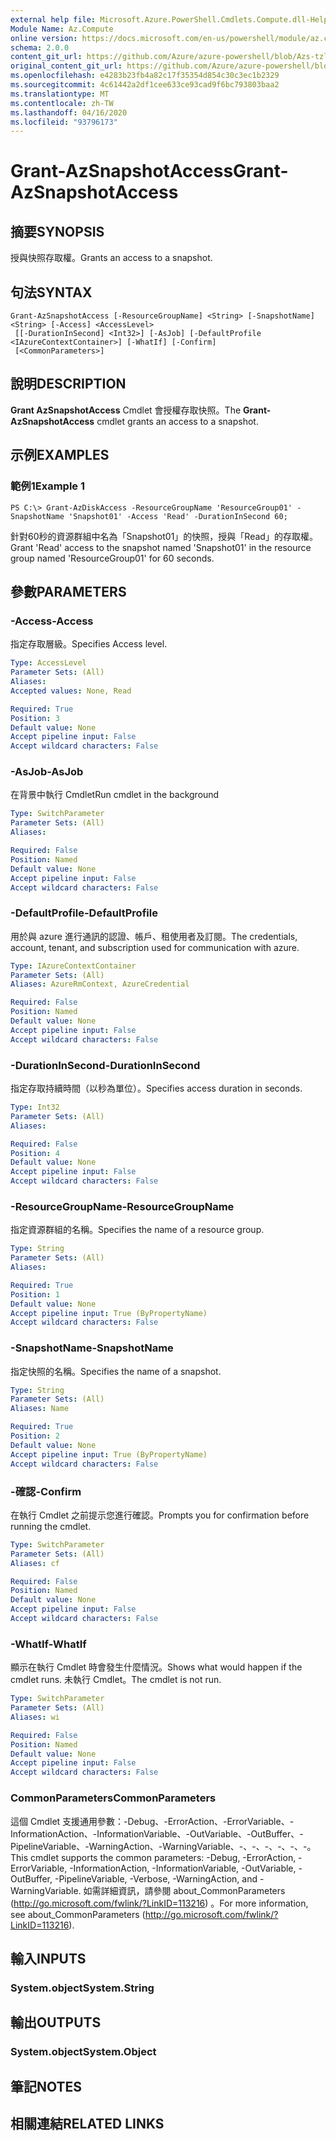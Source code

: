 ```yaml
---
external help file: Microsoft.Azure.PowerShell.Cmdlets.Compute.dll-Help-Help.xml
Module Name: Az.Compute
online version: https://docs.microsoft.com/en-us/powershell/module/az.compute/grant-azsnapshotaccess
schema: 2.0.0
content_git_url: https://github.com/Azure/azure-powershell/blob/Azs-tzl/src/Compute/Compute/help/Grant-AzSnapshotAccess.md
original_content_git_url: https://github.com/Azure/azure-powershell/blob/Azs-tzl/src/Compute/Compute/help/Grant-AzSnapshotAccess.md
ms.openlocfilehash: e4283b23fb4a82c17f35354d854c30c3ec1b2329
ms.sourcegitcommit: 4c61442a2df1cee633ce93cad9f6bc793803baa2
ms.translationtype: MT
ms.contentlocale: zh-TW
ms.lasthandoff: 04/16/2020
ms.locfileid: "93796173"
---
```

# <span data-ttu-id="e43f2-101">Grant-AzSnapshotAccess</span><span class="sxs-lookup"><span data-stu-id="e43f2-101">Grant-AzSnapshotAccess</span></span>

## <span data-ttu-id="e43f2-102">摘要</span><span class="sxs-lookup"><span data-stu-id="e43f2-102">SYNOPSIS</span></span>
<span data-ttu-id="e43f2-103">授與快照存取權。</span><span class="sxs-lookup"><span data-stu-id="e43f2-103">Grants an access to a snapshot.</span></span>

## <span data-ttu-id="e43f2-104">句法</span><span class="sxs-lookup"><span data-stu-id="e43f2-104">SYNTAX</span></span>

```
Grant-AzSnapshotAccess [-ResourceGroupName] <String> [-SnapshotName] <String> [-Access] <AccessLevel>
 [[-DurationInSecond] <Int32>] [-AsJob] [-DefaultProfile <IAzureContextContainer>] [-WhatIf] [-Confirm]
 [<CommonParameters>]
```

## <span data-ttu-id="e43f2-105">說明</span><span class="sxs-lookup"><span data-stu-id="e43f2-105">DESCRIPTION</span></span>
<span data-ttu-id="e43f2-106">**Grant AzSnapshotAccess** Cmdlet 會授權存取快照。</span><span class="sxs-lookup"><span data-stu-id="e43f2-106">The **Grant-AzSnapshotAccess** cmdlet grants an access to a snapshot.</span></span>

## <span data-ttu-id="e43f2-107">示例</span><span class="sxs-lookup"><span data-stu-id="e43f2-107">EXAMPLES</span></span>

### <span data-ttu-id="e43f2-108">範例1</span><span class="sxs-lookup"><span data-stu-id="e43f2-108">Example 1</span></span>
```
PS C:\> Grant-AzDiskAccess -ResourceGroupName 'ResourceGroup01' -SnapshotName 'Snapshot01' -Access 'Read' -DurationInSecond 60;
```

<span data-ttu-id="e43f2-109">針對60秒的資源群組中名為「Snapshot01」的快照，授與「Read」的存取權。</span><span class="sxs-lookup"><span data-stu-id="e43f2-109">Grant 'Read' access to the snapshot named 'Snapshot01' in the resource group named 'ResourceGroup01' for 60 seconds.</span></span>

## <span data-ttu-id="e43f2-110">參數</span><span class="sxs-lookup"><span data-stu-id="e43f2-110">PARAMETERS</span></span>

### <span data-ttu-id="e43f2-111">-Access</span><span class="sxs-lookup"><span data-stu-id="e43f2-111">-Access</span></span>
<span data-ttu-id="e43f2-112">指定存取層級。</span><span class="sxs-lookup"><span data-stu-id="e43f2-112">Specifies Access level.</span></span>

```yaml
Type: AccessLevel
Parameter Sets: (All)
Aliases: 
Accepted values: None, Read

Required: True
Position: 3
Default value: None
Accept pipeline input: False
Accept wildcard characters: False
```

### <span data-ttu-id="e43f2-113">-AsJob</span><span class="sxs-lookup"><span data-stu-id="e43f2-113">-AsJob</span></span>
<span data-ttu-id="e43f2-114">在背景中執行 Cmdlet</span><span class="sxs-lookup"><span data-stu-id="e43f2-114">Run cmdlet in the background</span></span>

```yaml
Type: SwitchParameter
Parameter Sets: (All)
Aliases: 

Required: False
Position: Named
Default value: None
Accept pipeline input: False
Accept wildcard characters: False
```

### <span data-ttu-id="e43f2-115">-DefaultProfile</span><span class="sxs-lookup"><span data-stu-id="e43f2-115">-DefaultProfile</span></span>
<span data-ttu-id="e43f2-116">用於與 azure 進行通訊的認證、帳戶、租使用者及訂閱。</span><span class="sxs-lookup"><span data-stu-id="e43f2-116">The credentials, account, tenant, and subscription used for communication with azure.</span></span>

```yaml
Type: IAzureContextContainer
Parameter Sets: (All)
Aliases: AzureRmContext, AzureCredential

Required: False
Position: Named
Default value: None
Accept pipeline input: False
Accept wildcard characters: False
```

### <span data-ttu-id="e43f2-117">-DurationInSecond</span><span class="sxs-lookup"><span data-stu-id="e43f2-117">-DurationInSecond</span></span>
<span data-ttu-id="e43f2-118">指定存取持續時間（以秒為單位）。</span><span class="sxs-lookup"><span data-stu-id="e43f2-118">Specifies access duration in seconds.</span></span>

```yaml
Type: Int32
Parameter Sets: (All)
Aliases: 

Required: False
Position: 4
Default value: None
Accept pipeline input: False
Accept wildcard characters: False
```

### <span data-ttu-id="e43f2-119">-ResourceGroupName</span><span class="sxs-lookup"><span data-stu-id="e43f2-119">-ResourceGroupName</span></span>
<span data-ttu-id="e43f2-120">指定資源群組的名稱。</span><span class="sxs-lookup"><span data-stu-id="e43f2-120">Specifies the name of a resource group.</span></span>

```yaml
Type: String
Parameter Sets: (All)
Aliases: 

Required: True
Position: 1
Default value: None
Accept pipeline input: True (ByPropertyName)
Accept wildcard characters: False
```

### <span data-ttu-id="e43f2-121">-SnapshotName</span><span class="sxs-lookup"><span data-stu-id="e43f2-121">-SnapshotName</span></span>
<span data-ttu-id="e43f2-122">指定快照的名稱。</span><span class="sxs-lookup"><span data-stu-id="e43f2-122">Specifies the name of a snapshot.</span></span>

```yaml
Type: String
Parameter Sets: (All)
Aliases: Name

Required: True
Position: 2
Default value: None
Accept pipeline input: True (ByPropertyName)
Accept wildcard characters: False
```

### <span data-ttu-id="e43f2-123">-確認</span><span class="sxs-lookup"><span data-stu-id="e43f2-123">-Confirm</span></span>
<span data-ttu-id="e43f2-124">在執行 Cmdlet 之前提示您進行確認。</span><span class="sxs-lookup"><span data-stu-id="e43f2-124">Prompts you for confirmation before running the cmdlet.</span></span>

```yaml
Type: SwitchParameter
Parameter Sets: (All)
Aliases: cf

Required: False
Position: Named
Default value: None
Accept pipeline input: False
Accept wildcard characters: False
```

### <span data-ttu-id="e43f2-125">-WhatIf</span><span class="sxs-lookup"><span data-stu-id="e43f2-125">-WhatIf</span></span>
<span data-ttu-id="e43f2-126">顯示在執行 Cmdlet 時會發生什麼情況。</span><span class="sxs-lookup"><span data-stu-id="e43f2-126">Shows what would happen if the cmdlet runs.</span></span> <span data-ttu-id="e43f2-127">未執行 Cmdlet。</span><span class="sxs-lookup"><span data-stu-id="e43f2-127">The cmdlet is not run.</span></span>

```yaml
Type: SwitchParameter
Parameter Sets: (All)
Aliases: wi

Required: False
Position: Named
Default value: None
Accept pipeline input: False
Accept wildcard characters: False
```

### <span data-ttu-id="e43f2-128">CommonParameters</span><span class="sxs-lookup"><span data-stu-id="e43f2-128">CommonParameters</span></span>
<span data-ttu-id="e43f2-129">這個 Cmdlet 支援通用參數：-Debug、-ErrorAction、-ErrorVariable、-InformationAction、-InformationVariable、-OutVariable、-OutBuffer、-PipelineVariable、-WarningAction、-WarningVariable、-、-、-、-、-、-。</span><span class="sxs-lookup"><span data-stu-id="e43f2-129">This cmdlet supports the common parameters: -Debug, -ErrorAction, -ErrorVariable, -InformationAction, -InformationVariable, -OutVariable, -OutBuffer, -PipelineVariable, -Verbose, -WarningAction, and -WarningVariable.</span></span> <span data-ttu-id="e43f2-130">如需詳細資訊，請參閱 about_CommonParameters (http://go.microsoft.com/fwlink/?LinkID=113216) 。</span><span class="sxs-lookup"><span data-stu-id="e43f2-130">For more information, see about_CommonParameters (http://go.microsoft.com/fwlink/?LinkID=113216).</span></span>

## <span data-ttu-id="e43f2-131">輸入</span><span class="sxs-lookup"><span data-stu-id="e43f2-131">INPUTS</span></span>

### <span data-ttu-id="e43f2-132">System.object</span><span class="sxs-lookup"><span data-stu-id="e43f2-132">System.String</span></span>

## <span data-ttu-id="e43f2-133">輸出</span><span class="sxs-lookup"><span data-stu-id="e43f2-133">OUTPUTS</span></span>

### <span data-ttu-id="e43f2-134">System.object</span><span class="sxs-lookup"><span data-stu-id="e43f2-134">System.Object</span></span>

## <span data-ttu-id="e43f2-135">筆記</span><span class="sxs-lookup"><span data-stu-id="e43f2-135">NOTES</span></span>

## <span data-ttu-id="e43f2-136">相關連結</span><span class="sxs-lookup"><span data-stu-id="e43f2-136">RELATED LINKS</span></span>


